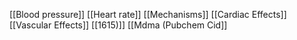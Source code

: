[[Blood pressure]]
[[Heart rate]]
[[Mechanisms]]
[[Cardiac Effects]]
[[Vascular Effects]]
[[1615)]]
[[Mdma (Pubchem Cid]]
